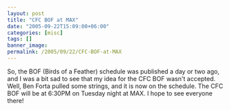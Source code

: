 ```yaml
---
layout: post
title: "CFC BOF at MAX"
date: "2005-09-22T15:09:00+06:00"
categories: [misc]
tags: []
banner_image: 
permalink: /2005/09/22/CFC-BOF-at-MAX
---
```


So, the BOF (Birds of a Feather) schedule was published a day or two ago, and I was a bit sad to see that my idea for the CFC BOF wasn't accepted. Well, Ben Forta pulled some strings, and it is now on the schedule. The CFC BOF will be at 6:30PM on Tuesday night at MAX. I hope to see everyone there!